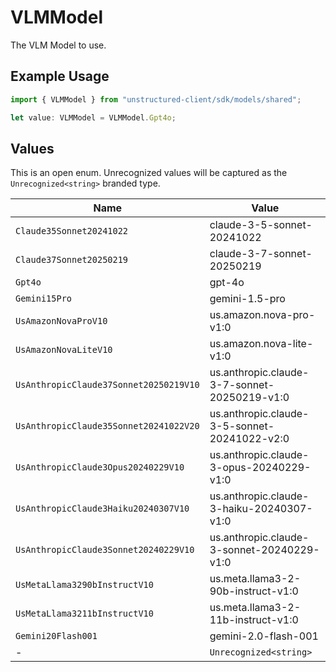 # VLMModel

The VLM Model to use.

## Example Usage

```typescript
import { VLMModel } from "unstructured-client/sdk/models/shared";

let value: VLMModel = VLMModel.Gpt4o;
```

## Values

This is an open enum. Unrecognized values will be captured as the `Unrecognized<string>` branded type.

| Name                                         | Value                                        |
| -------------------------------------------- | -------------------------------------------- |
| `Claude35Sonnet20241022`                     | claude-3-5-sonnet-20241022                   |
| `Claude37Sonnet20250219`                     | claude-3-7-sonnet-20250219                   |
| `Gpt4o`                                      | gpt-4o                                       |
| `Gemini15Pro`                                | gemini-1.5-pro                               |
| `UsAmazonNovaProV10`                         | us.amazon.nova-pro-v1:0                      |
| `UsAmazonNovaLiteV10`                        | us.amazon.nova-lite-v1:0                     |
| `UsAnthropicClaude37Sonnet20250219V10`       | us.anthropic.claude-3-7-sonnet-20250219-v1:0 |
| `UsAnthropicClaude35Sonnet20241022V20`       | us.anthropic.claude-3-5-sonnet-20241022-v2:0 |
| `UsAnthropicClaude3Opus20240229V10`          | us.anthropic.claude-3-opus-20240229-v1:0     |
| `UsAnthropicClaude3Haiku20240307V10`         | us.anthropic.claude-3-haiku-20240307-v1:0    |
| `UsAnthropicClaude3Sonnet20240229V10`        | us.anthropic.claude-3-sonnet-20240229-v1:0   |
| `UsMetaLlama3290bInstructV10`                | us.meta.llama3-2-90b-instruct-v1:0           |
| `UsMetaLlama3211bInstructV10`                | us.meta.llama3-2-11b-instruct-v1:0           |
| `Gemini20Flash001`                           | gemini-2.0-flash-001                         |
| -                                            | `Unrecognized<string>`                       |